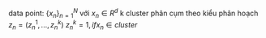 data point: $\{x_n\}^N_{n=1}$  với $x_{n} \in R^d$
k cluster
phân cụm theo kiểu phân hoạch $z_n=(z^1_{n},...,z^k_n)$
$z^k_n=1,if x_n \in cluster$
